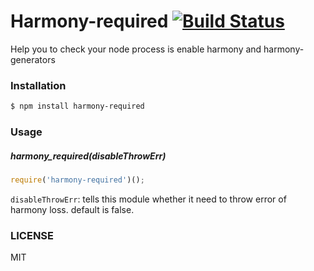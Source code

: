 
# Harmony-required [![Build Status](https://travis-ci.org/yorkie/node-harmony-required.png?branch=master)](https://travis-ci.org/yorkie/node-harmony-required)

Help you to check your node process is enable harmony and harmony-generators

### Installation

```bash
$ npm install harmony-required
```

### Usage

##### harmony_required(disableThrowErr)

```js
require('harmony-required')();
```

`disableThrowErr`: tells this module whether it need to throw error of harmony loss. default is false.

### LICENSE

MIT
